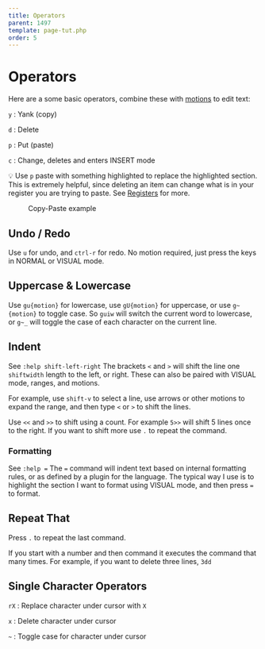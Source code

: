 ```yaml
---
title: Operators
parent: 1497
template: page-tut.php
order: 5
---
```


# Operators

Here are a some basic operators, combine these with [motions](/working-with-vim/basic-motions/) to edit text:

`y`
: Yank (copy)

`d`
: Delete

`p`
: Put (paste)

`c`
: Change, deletes and enters INSERT mode

<span class="tip">💡</span> Use `p` paste with something highlighted to replace the highlighted section. This is extremely helpful, since deleting an item can change what is in your register you are trying to paste. See [Registers](/working-with-vim/registers/) for more.

<figure><asciinema-player src="/a/casts/vim/copy-paste.cast" font-size="large" cols="58" rows="15"></asciinema-player><figcaption>Copy-Paste example</figcaption></figure>

## Undo / Redo

Use `u` for undo, and `ctrl-r` for redo. No motion required, just press the keys in NORMAL or VISUAL mode.


## Uppercase & Lowercase

Use `gu{motion}` for lowercase, use `gU{motion}` for uppercase, or use `g~{motion}` to toggle case. So `guiw` will switch the current word to lowercase, or `g~_` will toggle the case of each character on the current line.


## Indent

<span class="sidenote">See `:help shift-left-right`</span> The brackets `<` and `>` will shift the line one `shiftwidth` length to the left, or right. These can also be paired with VISUAL mode, ranges, and motions.

For example, use `shift-v` to select a line, use arrows or other motions to expand the range, and then type `<` or `>` to shift the lines.

Use `<<` and `>>` to shift using a count. For example `5>>` will shift 5 lines once to the right. If you want to shift more use `.` to repeat the command.


### Formatting

<span class="sidenote">See `:help =` </span> The `=` command will indent text based on internal formatting rules, or as defined by a plugin for the language. The typical way I use is to highlight the section I want to format using VISUAL mode, and then press `=` to format.


## Repeat That

Press `.` to repeat the last command.

If you start with a number and then command it executes the command that many times. For example, if you want to delete three lines, `3dd`

## Single Character Operators

`rX`
: Replace character under cursor with `X`

`x`
: Delete character under cursor

`~`
: Toggle case for character under cursor


